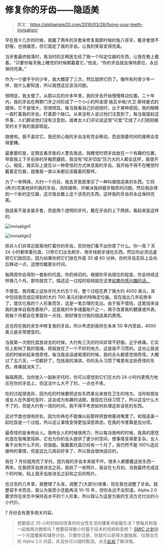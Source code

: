 # 修复你的牙齿——隐适美

> 原文：<https://alphamale20.com/2016/03/28/fixing-your-teeth-invisalign/>

早在我十几岁的时候，我戴了两年的牙套来修复我那时候的兔八哥牙。戴牙套很不舒服，也很痛苦，但它固定了我的牙齿，让我的笑容变得完美。

当牙套最终脱落时，我当时的正畸医生给了我一个叫定位器的东西，让我在晚上戴着。“只要你每天晚上睡觉的时候都戴着它，”他说，“你的牙齿就会保持原位，永远保持完美。”

作为一个傻乎乎的少年，我大概穿了三次，然后就把它扔了。像所有的青少年一样，我什么都知道，所以我想这应该没问题。

很明显，我太傻了。从那以后的许多年里，我的牙齿开始慢慢移动位置。二十年内，我的牙齿在两颗门牙之间形成了一个小小的阿诺德·施瓦辛格/大卫·莱特曼式的缝隙。它不是很大，但很明显。每当我看自己的视频时，出于某种原因，我的眼睛一直盯着我的牙齿，盯着那个缺口。从来没有人说过他们注意到了，每当我提起这件事，人们都说他们没有注意到，或者女人们评论说这很“可爱”它成了人们刚刚接受的关于我的面部瑕疵。

随便啦。我不喜欢它。我还担心我的牙齿没有完全移动，而且随着时间的推移会变得更糟。

最重要的是，定期去看牙医的人警告我说，我睡觉时把牙齿放在一个有趣的位置，导致我上下牙前排的牙釉质磨损。我没有“咬牙切齿”压力大的人都会这样，我很开心。相反，我实际上是在以一种奇怪的方式休息我的牙齿。我开始不得不在睡觉时戴着定位器，就像我一直以来都应该戴着的那样。

为了一举两得，大约一个月前，我去牙医那里买了一种叫做隐适美的东西。它将(再次)完美地排列我的牙齿，消除缝隙，并解决我研磨牙釉质的问题。然后我会得到一个新的定位器，这次我会戴上这个该死的东西，这样我的牙齿将永远保持完美。

隐适美不是金属牙套，而是两个透明的牙托，戴在牙齿的上下两排。看起来是这样的:

![invisalign1](img/574e1f156d5c120f14e32130f20bb7fd.png)

![invisalign2](img/de6fc8ba4c33f6e0bcb07f02882f330c.png)

除非人们非常近距离地盯着你的牙齿，否则他们看不出你穿了什么。你一周 7 天 24 小时都带着托盘，只带它们出去刷牙、用牙线剔牙或吃东西。然后你必须迅速把它们放回去，因为如果你把它们放在外面 30 或 60 分钟，你的牙齿实际上会向后移动一点，迫使你戴更长时间。

每两周你会得到一套新的托盘。你扔掉旧的。根据你牙齿错位的程度，你会持续这样做几个月。那你就完了。描述这一过程的视频就在这里[如果你感兴趣的话。](https://www.youtube.com/watch?v=m8cMGvWAPZY)

不便宜。我将戴上这些牙托大约五个月，整个过程花费了我大约 4000 美元，其中包括我完成后得到的大约 700 美元的新的特殊定位器。现在我比几年前胖多了，就优化我的个人形象而言，这是一笔合理的支出。由于我不借钱，这笔钱来自我的身体自我改善账户，这是我的许多储蓄账户之一，用于改善我的健康或外表。我每个月都会在里面存一点钱，刚好够支付我的隐适美的费用。

这也将在我的余生中修复我的牙齿，所以考虑到我将在未来 50 年内受益，4000 美元是非常便宜的。

当我第一次把托盘放进去的时候，大约有三天的时间非常不舒服，近乎疼痛。它实际上影响了我的情绪，把我放在了一个不好的地方，这是我不习惯的。这也让我说话的时候听起来很奇怪，每当我说话或喝酒的时候，我的舌头都感觉很奇怪。大概过了五六天，一切都好了，包括我的演讲。你的舌头习惯了嘴里有这些奇怪的东西，疼痛就消失了。

每隔两周，当你放入一副新牙托时，你可以感觉到它们在大约 24 小时内更用力地压在你的牙齿上，但这没什么大不了的，一点也不疼。

吃的过程很诡异，因为吃的时候要把这些东西拿出来放在卫生的地方。当你和朋友或女人在外面吃饭时，这会成为有趣的话题。我现在已经习惯了，所以这没什么大不了的，但是大约有一周的时间，我不得不考虑如何处理这些该死的东西。

这对节食也很有好处，因为你再也不能像以前那样把食物塞进嘴里了。和隐适美一起吃饭是一个过程，所以这让事情变得更加深思熟虑。在我的书里算是加分项。

最奇怪的是亲吻女人。我吻女人的时候很用力，所以每当我吻的时候，我真的感觉托盘在我嘴里捣碎。它也为你的舌头提供了更少的空间，使事情变得更复杂。女人看不出有什么不同，但我能。我戴着托盘已经有一个月了，我仍然不能 100%适应接吻的事情，但是这比几周前好多了，所以我会很快适应的。

我在 7 月份就用完了牙托，因为我的牙齿本来就不坏。很多人都要戴这些东西一两年。在我把牙齿放进去之前，我拍了一些照片，我会在七月初，当我最终完成这个的时候，贴上我牙齿放进去之前和之后的照片。

在过去的几年里，我整理了头发，调整了(大部分)体重，现在我也调整了牙齿。就整容手术而言，我认为我至少还能再活 10-15 年，但你永远不会知道。Alpha 2.0 要求你在余生中保持高水平的个人形象，所以我认为这是为我的生活方式付出的小小代价。

7 月份会有更多相关内容。

> 想要超过 35 小时的如何改善你的女性生活的播客*和*金融生活？想每月和我一起做两次教练吗？想要获得数小时基于技术的视频和音频？ [SMIC 计划](https://alphamale20.kartra.com/page/vIL17)是一个月度播客和辅导计划，只要你注册，你就可以获得大量独家、仅限会员的 Alpha 2.0 内容，并且你可以随时取消。点击[此处](https://alphamale20.kartra.com/page/vIL17)了解详情。
> 
> 